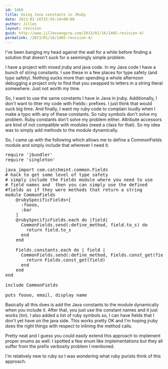 ```yaml
---
id: 1469
title: Using Java constants in JRuby
date: 2013-01-16T15:54:14+00:00
author: Jilles
layout: revision
guid: http://www.jillesvangurp.com/2013/01/16/1465-revision-4/
permalink: /2013/01/16/1465-revision-4/
---
```

I've been banging my head against the wall for a while before finding a solution that doesn't suck for a seemingly simple problem.

I have a project with mixed jruby and java code. In my Java code I have a bunch of string constants. I use these in a few places for type safety (and typo safety). Nothing sucks more than spending a whole afternoon debugging a project only to find that you swapped to letters in a string literal somewhere. Just not worth my time. 

So, I want to use the same constants I have in Java in jruby. Additionally, I don't want to litter my code with Fields:: prefixes. I just think that would suck big time. And finally, I want my ruby code to complain loudly when I make a typo with any of these constants. So ruby symbols don't solve my problem. Ruby constants don't solve my problem either. Attribute accessors are kind of not compatible with modules (need a class for that). So my idea was to simply add methods to the module dynamically.

So, I came up with the following which allows me to define a CommonFields module and simply include that wherever I need it.

<pre>
require 'jbundler'
require 'singleton'

java_import com.catchmint.common.Fields
# hack to get some level of type safety
# simply include the Fields module where you need to use 
# field names and  then you can simply use the defined 
#fields as if they were methods that return a string
module CommonFields
    @rubySpecificFields=[
      :foooo,
      :bar
    ]
    @rubySpecificFields.each do |field|
      CommonFields.send(:define_method, field.to_s) do
        return field.to_s
      end  
    end
    
    Fields.constants.each do | field |
      CommonFields.send(:define_method, Fields.const_get(field)) do
        return Fields.const_get(field)
      end
    end
end

include CommonFields
  
puts foooo, email, display_name
</pre>

Basically all this does is add the Java constants to the module dynamically when you include it. After that, you just use the constant names and it just works (tm).
I also added a list of ruby symbols so, I can have fields that I don't yet have on the java side. This works pretty OK and I'm hoping jruby does the right things with respect to inlining the method calls.

Pretty neat and I guess you could easily extend this approach to implement proper enums as well. I spotted a few enum like implementations but they all suffer from the prefix verbosity problem I mentioned.

I'm relatively new to ruby so I was wondering what ruby purists think of this approach.